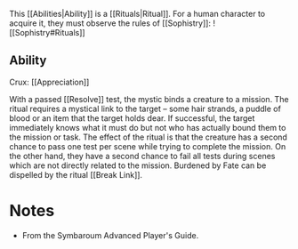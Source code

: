 This [[Abilities|Ability]] is a [[Rituals|Ritual]]. For a human character to acquire it, they must observe the rules of [[Sophistry]]:
![[Sophistry#Rituals]]
## Ability
Crux: [[Appreciation]]

With a passed [[Resolve]] test, the mystic binds a creature to a mission. The ritual requires a mystical link to the target – some hair strands, a puddle of blood or an item that the target holds dear. If successful, the target immediately knows what it must do but not who has actually bound them to the mission or task. The effect of the ritual is that the creature has a second chance to pass one test per scene while trying to complete the mission. On the other hand, they have a second chance to fail all tests during scenes which are not directly related to the mission. Burdened by Fate can be dispelled by the ritual [[Break Link]].
# Notes
* From the Symbaroum Advanced Player's Guide.